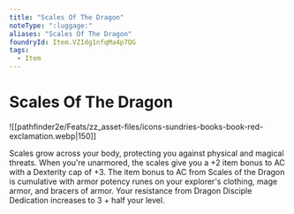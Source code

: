 ```yaml
---
title: "Scales Of The Dragon"
noteType: ":luggage:"
aliases: "Scales Of The Dragon"
foundryId: Item.VZIdg1nfqMa4p7QG
tags:
  - Item
---
```


# Scales Of The Dragon
![[pathfinder2e/Feats/zz_asset-files/icons-sundries-books-book-red-exclamation.webp|150]]

Scales grow across your body, protecting you against physical and magical threats. When you're unarmored, the scales give you a +2 item bonus to AC with a Dexterity cap of +3. The item bonus to AC from Scales of the Dragon is cumulative with armor potency runes on your explorer's clothing, mage armor, and bracers of armor. Your resistance from Dragon Disciple Dedication increases to 3 + half your level.
